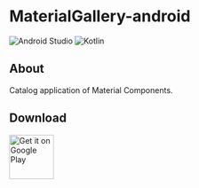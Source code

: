 # MaterialGallery-android  

![Android Studio](https://img.shields.io/badge/Android%20Studio-3.6.0%20Beta1-green.svg)
![Kotlin](https://img.shields.io/badge/kotlin-1.3.50-yellow.svg)

## About  
Catalog application of Material Components.  

## Download  

[<img src="https://play.google.com/intl/en_us/badges/images/generic/en_badge_web_generic.png"
alt="Get it on Google Play" height="80">](https://play.google.com/store/apps/details?id=com.numero.material_gallery)
